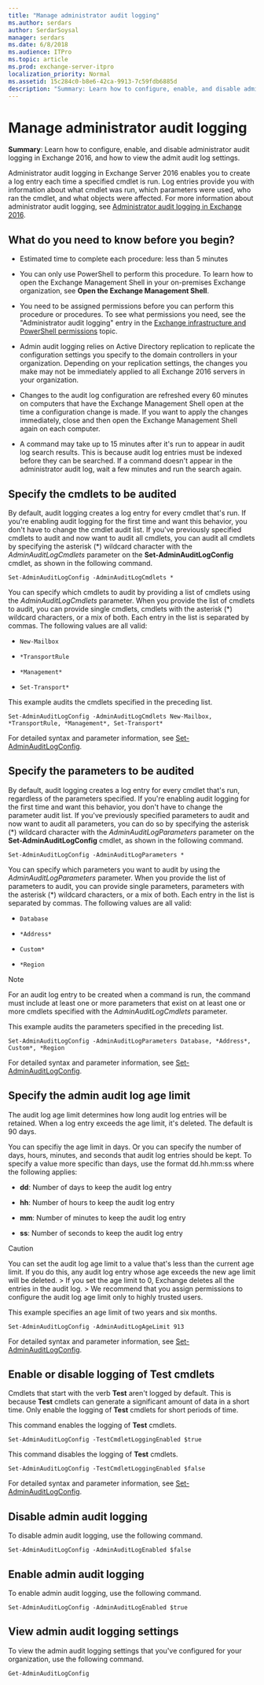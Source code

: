 ```yaml
---
title: "Manage administrator audit logging"
ms.author: serdars
author: SerdarSoysal
manager: serdars
ms.date: 6/8/2018
ms.audience: ITPro
ms.topic: article
ms.prod: exchange-server-itpro
localization_priority: Normal
ms.assetid: 15c284c0-b8e6-42ca-9913-7c59fdb6885d
description: "Summary: Learn how to configure, enable, and disable administrator audit logging in Exchange 2016, and how to view the admit audit log settings."
---
```


# Manage administrator audit logging

 **Summary**: Learn how to configure, enable, and disable administrator audit logging in Exchange 2016, and how to view the admit audit log settings.
  
Administrator audit logging in Exchange Server 2016 enables you to create a log entry each time a specified cmdlet is run. Log entries provide you with information about what cmdlet was run, which parameters were used, who ran the cmdlet, and what objects were affected. For more information about administrator audit logging, see [Administrator audit logging in Exchange 2016](admin-audit-logging.md).
  
## What do you need to know before you begin?

- Estimated time to complete each procedure: less than 5 minutes
    
- You can only use PowerShell to perform this procedure. To learn how to open the Exchange Management Shell in your on-premises Exchange organization, see **Open the Exchange Management Shell**.
    
- You need to be assigned permissions before you can perform this procedure or procedures. To see what permissions you need, see the "Administrator audit logging" entry in the [Exchange infrastructure and PowerShell permissions](../../permissions/feature-permissions/infrastructure-permissions.md) topic.
    
- Admin audit logging relies on Active Directory replication to replicate the configuration settings you specify to the domain controllers in your organization. Depending on your replication settings, the changes you make may not be immediately applied to all Exchange 2016 servers in your organization.
    
- Changes to the audit log configuration are refreshed every 60 minutes on computers that have the Exchange Management Shell open at the time a configuration change is made. If you want to apply the changes immediately, close and then open the Exchange Management Shell again on each computer.
    
- A command may take up to 15 minutes after it's run to appear in audit log search results. This is because audit log entries must be indexed before they can be searched. If a command doesn't appear in the administrator audit log, wait a few minutes and run the search again.
    
## Specify the cmdlets to be audited
<a name="cmdlets"> </a>

By default, audit logging creates a log entry for every cmdlet that's run. If you're enabling audit logging for the first time and want this behavior, you don't have to change the cmdlet audit list. If you've previously specified cmdlets to audit and now want to audit all cmdlets, you can audit all cmdlets by specifying the asterisk (\*) wildcard character with the _AdminAuditLogCmdlets_ parameter on the **Set-AdminAuditLogConfig** cmdlet, as shown in the following command.
  
```
Set-AdminAuditLogConfig -AdminAuditLogCmdlets *
```

You can specify which cmdlets to audit by providing a list of cmdlets using the _AdminAuditLogCmdlets_ parameter. When you provide the list of cmdlets to audit, you can provide single cmdlets, cmdlets with the asterisk (\*) wildcard characters, or a mix of both. Each entry in the list is separated by commas. The following values are all valid: 
  
- `New-Mailbox`
    
- `*TransportRule`
    
- `*Management*`
    
- `Set-Transport*`
    
This example audits the cmdlets specified in the preceding list.
  
```
Set-AdminAuditLogConfig -AdminAuditLogCmdlets New-Mailbox, *TransportRule, *Management*, Set-Transport*
```

For detailed syntax and parameter information, see [Set-AdminAuditLogConfig](http://technet.microsoft.com/library/9d77294d-a501-4af6-8c3b-753235c741a7.aspx).
  
## Specify the parameters to be audited
<a name="parameters"> </a>

By default, audit logging creates a log entry for every cmdlet that's run, regardless of the parameters specified. If you're enabling audit logging for the first time and want this behavior, you don't have to change the parameter audit list. If you've previously specified parameters to audit and now want to audit all parameters, you can do so by specifying the asterisk (\*) wildcard character with the _AdminAuditLogParameters_ parameter on the **Set-AdminAuditLogConfig** cmdlet, as shown in the following command.
  
```
Set-AdminAuditLogConfig -AdminAuditLogParameters *
```

You can specify which parameters you want to audit by using the _AdminAuditLogParameters_ parameter. When you provide the list of parameters to audit, you can provide single parameters, parameters with the asterisk (\*) wildcard characters, or a mix of both. Each entry in the list is separated by commas. The following values are all valid: 
  
- `Database`
    
- `*Address*`
    
- `Custom*`
    
- `*Region`
    
> [!NOTE]
> For an audit log entry to be created when a command is run, the command must include at least one or more parameters that exist on at least one or more cmdlets specified with the _AdminAuditLogCmdlets_ parameter.
  
This example audits the parameters specified in the preceding list.
  
```
Set-AdminAuditLogConfig -AdminAuditLogParameters Database, *Address*, Custom*, *Region
```

For detailed syntax and parameter information, see [Set-AdminAuditLogConfig](http://technet.microsoft.com/library/9d77294d-a501-4af6-8c3b-753235c741a7.aspx).
  
## Specify the admin audit log age limit
<a name="agelimit"> </a>

The audit log age limit determines how long audit log entries will be retained. When a log entry exceeds the age limit, it's deleted. The default is 90 days.
  
You can specifiy the age limit in days. Or you can specify the number of days, hours, minutes, and seconds that audit log entries should be kept. To specify a value more specific than days, use the format dd.hh.mm:ss where the following applies:
  
- **dd**: Number of days to keep the audit log entry
    
- **hh**: Number of hours to keep the audit log entry
    
- **mm**: Number of minutes to keep the audit log entry
    
- **ss**: Number of seconds to keep the audit log entry
    
> [!CAUTION]
> You can set the audit log age limit to a value that's less than the current age limit. If you do this, any audit log entry whose age exceeds the new age limit will be deleted. > If you set the age limit to 0, Exchange deletes all the entries in the audit log. > We recommend that you assign permissions to configure the audit log age limit only to highly trusted users.
  
This example specifies an age limit of two years and six months.
  
```
Set-AdminAuditLogConfig -AdminAuditLogAgeLimit 913
```

For detailed syntax and parameter information, see [Set-AdminAuditLogConfig](http://technet.microsoft.com/library/9d77294d-a501-4af6-8c3b-753235c741a7.aspx).
  
## Enable or disable logging of Test cmdlets
<a name="testcmdlets"> </a>

Cmdlets that start with the verb **Test** aren't logged by default. This is because **Test** cmdlets can generate a significant amount of data in a short time. Only enable the logging of **Test** cmdlets for short periods of time.
  
This command enables the logging of **Test** cmdlets.
  
```
Set-AdminAuditLogConfig -TestCmdletLoggingEnabled $true
```

This command disables the logging of **Test** cmdlets.
  
```
Set-AdminAuditLogConfig -TestCmdletLoggingEnabled $false
```

For detailed syntax and parameter information, see [Set-AdminAuditLogConfig](http://technet.microsoft.com/library/9d77294d-a501-4af6-8c3b-753235c741a7.aspx).
  
## Disable admin audit logging
<a name="disable"> </a>

To disable admin audit logging, use the following command.
  
```
Set-AdminAuditLogConfig -AdminAuditLogEnabled $false
```

## Enable admin audit logging
<a name="enable"> </a>

To enable admin audit logging, use the following command.
  
```
Set-AdminAuditLogConfig -AdminAuditLogEnabled $true
```

## View admin audit logging settings
<a name="viewauditlog"> </a>

To view the admin audit logging settings that you've configured for your organization, use the following command.
  
```
Get-AdminAuditLogConfig
```


